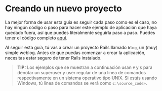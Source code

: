 Creando un nuevo proyecto
=========================

La mejor forma de usar esta guía es seguir cada paso como es el caso, no hay
ningún código o paso para hacer este ejemplo de aplicación que haya quedado
fuera, así que puedes literalmente seguirla paso a paso. Puedes tener el código
completo [aquí](https://github.com/lifo/docrails/tree/master/guides/code/getting_started).

Al seguir esta guía, tú vas a crear un proyecto Rails llamado `blog`, un (muy)
simple weblog. Antes de que puedas comenzar a crear la aplicación, necesitas
estar seguro de tener Rails instalado.

> **TIP:** Los ejemplos que se muestran a continuación usan `#` y `$` para denotar un
superuser y user regular de una línea de comandos respectivamente en un sistema
operativo tipo UNIX. Si estás usando Windows, tú línea de comandos se verá como
`c:\source_code>`.
